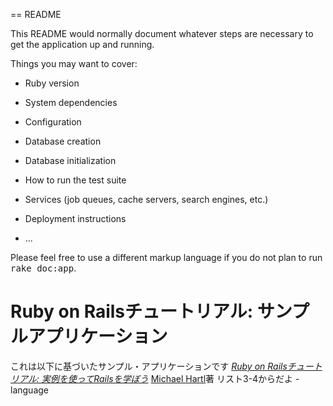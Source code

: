== README

This README would normally document whatever steps are necessary to get the
application up and running.

Things you may want to cover:

* Ruby version

* System dependencies

* Configuration

* Database creation

* Database initialization

* How to run the test suite

* Services (job queues, cache servers, search engines, etc.)

* Deployment instructions

* ...


Please feel free to use a different markup language if you do not plan to run
<tt>rake doc:app</tt>.

# Ruby on Railsチュートリアル: サンプルアプリケーション

これは以下に基づいたサンプル・アプリケーションです
[*Ruby on Railsチュートリアル:
実例を使ってRailsを学ぼう*](http://railstutorial.jp/)
[Michael Hartl](http://www.michaelhartl.com/)著
リスト3-4からだよ -language
